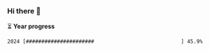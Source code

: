 ### Hi there :wave:

:hourglass_flowing_sand: **Year progress**

```txt
2024 [######################                            ] 45.9%
```
